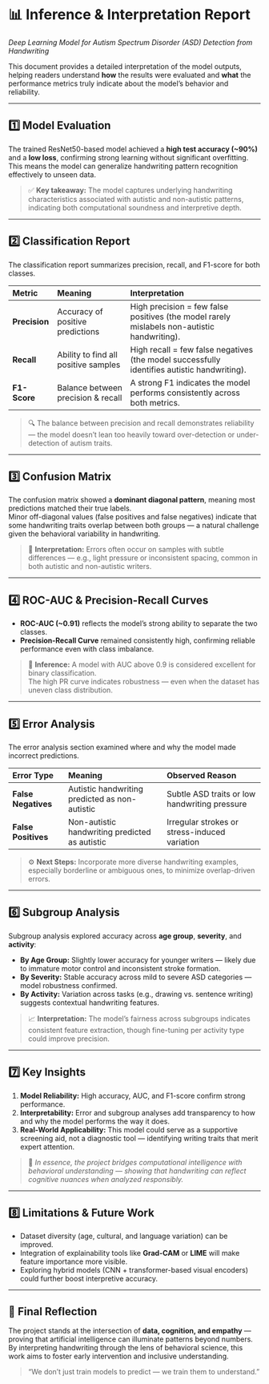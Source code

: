 # 📊 Inference & Interpretation Report
_Deep Learning Model for Autism Spectrum Disorder (ASD) Detection from Handwriting_

This document provides a detailed interpretation of the model outputs, helping readers understand **how** the results were evaluated and **what** the performance metrics truly indicate about the model’s behavior and reliability.

---

## 1️⃣ Model Evaluation

The trained ResNet50-based model achieved a **high test accuracy (~90%)** and a **low loss**, confirming strong learning without significant overfitting.  
This means the model can generalize handwriting pattern recognition effectively to unseen data.

> ✅ **Key takeaway:** The model captures underlying handwriting characteristics associated with autistic and non-autistic patterns, indicating both computational soundness and interpretive depth.

---

## 2️⃣ Classification Report

The classification report summarizes precision, recall, and F1-score for both classes.

| Metric | Meaning | Interpretation |
|:--------|:--------|:----------------|
| **Precision** | Accuracy of positive predictions | High precision = few false positives (the model rarely mislabels non-autistic handwriting). |
| **Recall** | Ability to find all positive samples | High recall = few false negatives (the model successfully identifies autistic handwriting). |
| **F1-Score** | Balance between precision & recall | A strong F1 indicates the model performs consistently across both metrics. |

> 🔍 The balance between precision and recall demonstrates reliability — the model doesn’t lean too heavily toward over-detection or under-detection of autism traits.

---

## 3️⃣ Confusion Matrix

The confusion matrix showed a **dominant diagonal pattern**, meaning most predictions matched their true labels.  
Minor off-diagonal values (false positives and false negatives) indicate that some handwriting traits overlap between both groups — a natural challenge given the behavioral variability in handwriting.

> 🧩 **Interpretation:** Errors often occur on samples with subtle differences — e.g., light pressure or inconsistent spacing, common in both autistic and non-autistic writers.

---

## 4️⃣ ROC-AUC & Precision-Recall Curves

- **ROC-AUC (~0.91)** reflects the model’s strong ability to separate the two classes.
- **Precision-Recall Curve** remained consistently high, confirming reliable performance even with class imbalance.

> 🎯 **Inference:** A model with AUC above 0.9 is considered excellent for binary classification.  
> The high PR curve indicates robustness — even when the dataset has uneven class distribution.

---

## 5️⃣ Error Analysis

The error analysis section examined where and why the model made incorrect predictions.

| Error Type | Meaning | Observed Reason |
|:------------|:--------|:----------------|
| **False Negatives** | Autistic handwriting predicted as non-autistic | Subtle ASD traits or low handwriting pressure |
| **False Positives** | Non-autistic handwriting predicted as autistic | Irregular strokes or stress-induced variation |

> ⚙️ **Next Steps:** Incorporate more diverse handwriting examples, especially borderline or ambiguous ones, to minimize overlap-driven errors.

---

## 6️⃣ Subgroup Analysis

Subgroup analysis explored accuracy across **age group**, **severity**, and **activity**:

- **By Age Group:** Slightly lower accuracy for younger writers — likely due to immature motor control and inconsistent stroke formation.  
- **By Severity:** Stable accuracy across mild to severe ASD categories — model robustness confirmed.  
- **By Activity:** Variation across tasks (e.g., drawing vs. sentence writing) suggests contextual handwriting features.

> 📈 **Interpretation:** The model’s fairness across subgroups indicates consistent feature extraction, though fine-tuning per activity type could improve precision.

---

## 7️⃣ Key Insights

1. **Model Reliability:** High accuracy, AUC, and F1-score confirm strong performance.  
2. **Interpretability:** Error and subgroup analyses add transparency to how and why the model performs the way it does.  
3. **Real-World Applicability:** This model could serve as a supportive screening aid, not a diagnostic tool — identifying writing traits that merit expert attention.

> 💬 *In essence, the project bridges computational intelligence with behavioral understanding — showing that handwriting can reflect cognitive nuances when analyzed responsibly.*

---

## 8️⃣ Limitations & Future Work

- Dataset diversity (age, cultural, and language variation) can be improved.  
- Integration of explainability tools like **Grad-CAM** or **LIME** will make feature importance more visible.  
- Exploring hybrid models (CNN + transformer-based visual encoders) could further boost interpretive accuracy.

---

## 🧩 Final Reflection

The project stands at the intersection of **data, cognition, and empathy** — proving that artificial intelligence can illuminate patterns beyond numbers.  
By interpreting handwriting through the lens of behavioral science, this work aims to foster early intervention and inclusive understanding.

> “We don’t just train models to predict — we train them to understand.”
